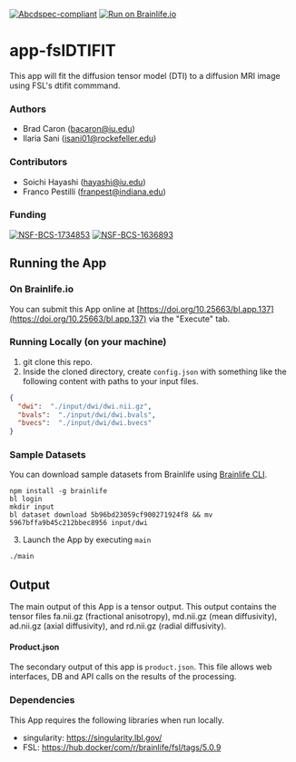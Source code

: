 [![Abcdspec-compliant](https://img.shields.io/badge/ABCD_Spec-v1.1-green.svg)](https://github.com/soichih/abcd-spec)
[![Run on Brainlife.io](https://img.shields.io/badge/Brainlife-bl.app.137-blue.svg)](https://doi.org/10.25663/bl.app.37)

# app-fslDTIFIT
This app will fit the diffusion tensor model (DTI) to a diffusion MRI image using FSL's dtifit commmand. 

### Authors
- Brad Caron (bacaron@iu.edu)
- Ilaria Sani (isani01@rockefeller.edu)

### Contributors
- Soichi Hayashi (hayashi@iu.edu)
- Franco Pestilli (franpest@indiana.edu)

### Funding
[![NSF-BCS-1734853](https://img.shields.io/badge/NSF_BCS-1734853-blue.svg)](https://nsf.gov/awardsearch/showAward?AWD_ID=1734853)
[![NSF-BCS-1636893](https://img.shields.io/badge/NSF_BCS-1636893-blue.svg)](https://nsf.gov/awardsearch/showAward?AWD_ID=1636893)

## Running the App 

### On Brainlife.io

You can submit this App online at [https://doi.org/10.25663/bl.app.137](https://doi.org/10.25663/bl.app.137) via the "Execute" tab.

### Running Locally (on your machine)

1. git clone this repo.
2. Inside the cloned directory, create `config.json` with something like the following content with paths to your input files.

```json
{
  "dwi":  "./input/dwi/dwi.nii.gz",
  "bvals":  "./input/dwi/dwi.bvals",
  "bvecs":  "./input/dwi/dwi.bvecs"
}
```

### Sample Datasets

You can download sample datasets from Brainlife using [Brainlife CLI](https://github.com/brain-life/cli).

```
npm install -g brainlife
bl login
mkdir input
bl dataset download 5b96bd23059cf900271924f8 && mv 5967bffa9b45c212bbec8956 input/dwi
```


3. Launch the App by executing `main`

```bash
./main
```

## Output

The main output of this App is a tensor output. This output contains the tensor files fa.nii.gz (fractional anisotropy), md.nii.gz (mean diffusivity), ad.nii.gz (axial diffusivity), and rd.nii.gz (radial diffusivity).

#### Product.json
The secondary output of this app is `product.json`. This file allows web interfaces, DB and API calls on the results of the processing. 

### Dependencies

This App requires the following libraries when run locally.

  - singularity: https://singularity.lbl.gov/
  - FSL: https://hub.docker/com/r/brainlife/fsl/tags/5.0.9
